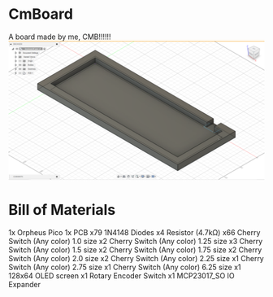 # CmBoard
A board made by me, CMB!!!!!!
![CAD](./cad/image.png)

# Bill of Materials
1x Orpheus Pico
1x PCB
x79 1N4148 Diodes
x4 Resistor (4.7kΩ)
x66 Cherry Switch (Any color) 1.0 size
x2 Cherry Switch (Any color) 1.25 size
x3 Cherry Switch (Any color) 1.5 size
x2 Cherry Switch (Any color) 1.75 size
x2 Cherry Switch (Any color) 2.0 size
x2 Cherry Switch (Any color) 2.25 size
x1 Cherry Switch (Any color) 2.75 size
x1 Cherry Switch (Any color) 6.25 size
x1 128x64 OLED screen
x1 Rotary Encoder Switch
x1 MCP23017_SO IO Expander